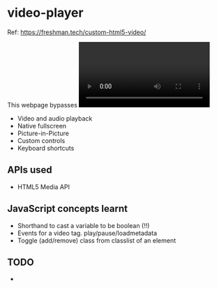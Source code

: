 # video-player

Ref: https://freshman.tech/custom-html5-video/

This webpage bypasses <video> tag in HTML to play videos, as each browser implements the video playing functionalities
differently and user may not have a consistent experience through browsers. Hence, this play is a customised interface 
using HTML5. The following will be the features of the video player:
* Video and audio playback
* Native fullscreen
* Picture-in-Picture
* Custom controls
* Keyboard shortcuts


## APIs used
* HTML5 Media API

## JavaScript concepts learnt
* Shorthand to cast a variable to be boolean (!!)
* Events for a video tag. play/pause/loadmetadata
* Toggle (add/remove) class from classlist of an element

## TODO
* 
